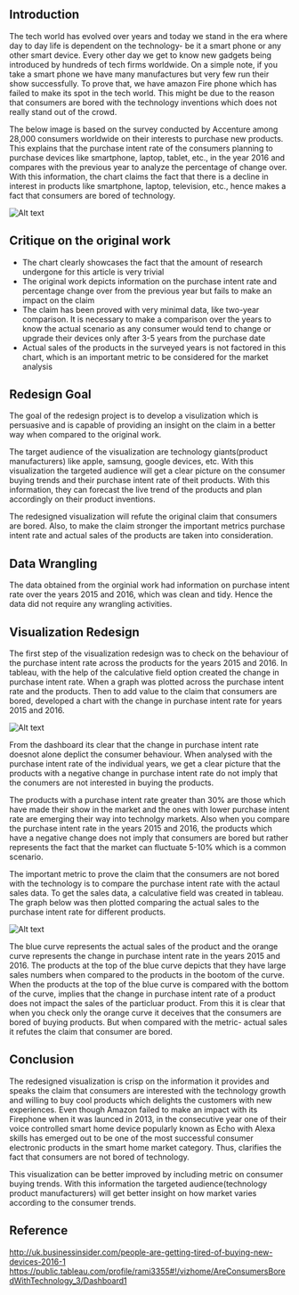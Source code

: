 ## Introduction
The tech world has evolved over years and today we stand in the era where day to day life is dependent on the technology- be it a smart phone or any other smart device. Every other day we get to know new gadgets being introduced by hundreds of tech firms worldwide. On a simple note, if you take a smart phone we have many manufactures but very few run their show successfully. To prove that, we have amazon Fire phone which has failed to make its spot in the tech world. This might be due to the reason that consumers are bored with the technology inventions which does not really stand out of the crowd. 

The below image is based on the survey conducted by Accenture among 28,000 consumers worldwide on their interests to purchase new products. This explains that the purchase intent rate of the consumers planning to purchase devices like smartphone, laptop, tablet, etc., in the year 2016 and compares with the previous year to analyze the percentage of change over. With this information, the chart claims the fact that there is a decline in interest in products like smartphone, laptop, television, etc., hence makes a fact that consumers are bored of technology. 

![Alt text](https://github.com/nrajeswaran/Fall17_DataViz/blob/master/Redesign_Project/Original_Work.png)

## Critique on the original work

  - The chart clearly showcases the fact that the amount of research undergone for this article is very trivial
  - The original work depicts information on the purchase intent rate and percentage change over from the previous year but       fails to make an impact on the claim
  - The claim has been proved with very minimal data, like two-year comparison. It is necessary to make a comparison over the     years to know the actual scenario as any consumer would tend to change or upgrade their devices only after 3-5 years from     the purchase date
  - Actual sales of the products in the surveyed years is not factored in this chart, which is an important metric to be           considered for the market analysis

## Redesign Goal
The goal of the redesign project is to develop a visulization which is persuasive and is capable of providing an insight on the claim in a better way when compared to the original work. 

The target audience of the visualization are technology giants(product manufacturers) like apple, samsung, google devices, etc. With this visualization the targeted audience will get a clear picture on the consumer buying trends and their purchase intent rate of theit products. With this information, they can forecast the live trend of the products and plan accordingly on their product inventions.

The redesigned visualization will refute the original claim that consumers are bored. Also, to make the claim stronger the important metrics purchase intent rate and actual sales of the products are taken into consideration.

## Data Wrangling
The data obtained from the orginial work had information on purchase intent rate over the years 2015 and 2016, which was clean and tidy. Hence the data did not require any wrangling activities. 

## Visualization Redesign

The first step of the visualization redesign was to check on the behaviour of the purchase intent rate across the products for the years 2015 and 2016. In tableau, with the help of the calculative field option created the change in purchase intent rate. When a graph was plotted across the purchase intent rate and the products. Then to add value to the claim that consumers are bored, developed a chart with the change in purchase intent rate for years 2015 and 2016.

![Alt text](https://github.com/nrajeswaran/Fall17_DataViz/blob/master/Redesign_Project/version3.png)

From the dashboard its clear that the change in purchase intent rate doesnot alone deplict the consumer behaviour. When analysed with the purchase intent rate of the individual years, we get a clear picture that the products with a negative change in purchase intent rate do not imply that the conumers are not interested in buying the products.

The products with a purchase intent rate greater than 30% are those which have made their show in the market and the ones with lower purchase intent rate are emerging their way into technolgy markets. Also when you compare the purchase intent rate in the years 2015 and 2016, the products which have a negative change does not imply that consumers are bored but rather represents the fact that the market can fluctuate 5-10% which is a common scenario.

The important metric to prove the claim that the consumers are not bored with the technology is to compare the purchase intent rate with the actaul sales data. To get the sales data, a calculative field was created in tableau. The graph below was then plotted comparing the actual sales to the purchase intent rate for different products.

![Alt text](https://github.com/nrajeswaran/Fall17_DataViz/blob/master/Redesign_Project/Finalversion.png)

The blue curve represents the actual sales of the product and the orange curve represents the change in purchase intent rate in the years 2015 and 2016. The products at the top of the blue curve depicts that they have large sales numbers when compared to the products in the bootom of the curve. When the products at the top of the blue curve is compared with the bottom of the curve, implies that the change in purchase intent rate of a product does not impact the sales of the particluar product. From this it is clear that when you check only the orange curve it deceives that the consumers are bored of buying products. But when compared with the metric- actual sales it refutes the claim that consumer are bored.

## Conclusion

The redesigned visualization is crisp on the information it provides and speaks the claim that consumers are interested with the technology growth and willing to buy cool products which delights the customers with new experiences. Even though Amazon failed to make an impact with its Firephone when it was launced in 2013, in the consecutive year one of their voice controlled smart home device popularly known as Echo with Alexa skills has emerged out to be one of the most successful consumer electronic products in the smart home market category. Thus, clarifies the fact that consumers are not bored of technology.

This visualization can be better improved by including metric on consumer buying trends. With this information the targeted audience(technology product manufacturers) will get better insight on how market varies according to the consumer trends.

## Reference

http://uk.businessinsider.com/people-are-getting-tired-of-buying-new-devices-2016-1
https://public.tableau.com/profile/rami3355#!/vizhome/AreConsumersBoredWithTechnology_3/Dashboard1



